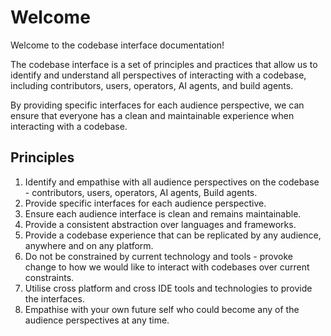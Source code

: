 # Welcome

Welcome to the codebase interface documentation!

The codebase interface is a set of principles and practices that allow us to identify and understand all perspectives of interacting with a codebase, including contributors, users, operators, AI agents, and build agents.

By providing specific interfaces for each audience perspective, we can ensure that everyone has a clean and maintainable experience when interacting with a codebase.

## Principles

1. Identify and empathise with all audience perspectives on the codebase - contributors, users, operators, AI agents, Build agents.
2. Provide specific interfaces for each audience perspective.
3. Ensure each audience interface is clean and remains maintainable.
4. Provide a consistent abstraction over languages and frameworks.
5. Provide a codebase experience that can be replicated by any audience, anywhere and on any platform.
6. Do not be constrained by current technology and tools - provoke change to how we would like to interact with codebases over current constraints.
7. Utilise cross platform and cross IDE tools and technologies to provide the interfaces.
8. Empathise with your own future self who could become any of the audience perspectives at any time.
